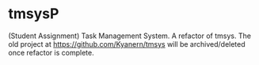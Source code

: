 # tmsysP
(Student Assignment) Task Management System. 
A refactor of tmsys.
The old project at https://github.com/Kyanern/tmsys will be archived/deleted once refactor is complete.
